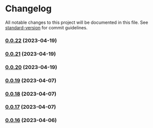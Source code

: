 # Changelog

All notable changes to this project will be documented in this file. See [standard-version](https://github.com/conventional-changelog/standard-version) for commit guidelines.

### [0.0.22](https://github.com/alexchernishov/nodemailer-sequelize-queue/compare/v0.0.21...v0.0.22) (2023-04-19)

### [0.0.21](https://github.com/alexchernishov/nodemailer-sequelize-queue/compare/v0.0.20...v0.0.21) (2023-04-19)

### [0.0.20](https://github.com/alexchernishov/nodemailer-sequelize-queue/compare/v0.0.19...v0.0.20) (2023-04-19)

### [0.0.19](https://github.com/alexchernishov/nodemailer-sequelize-queue/compare/v0.0.18...v0.0.19) (2023-04-07)

### [0.0.18](https://github.com/alexchernishov/nodemailer-sequelize-queue/compare/v0.0.17...v0.0.18) (2023-04-07)

### [0.0.17](https://github.com/alexchernishov/nodemailer-sequelize-queue/compare/v0.0.16...v0.0.17) (2023-04-07)

### [0.0.16](https://github.com/alexchernishov/nodemailer-sequelize-queue/compare/v0.0.14...v0.0.16) (2023-04-06)
